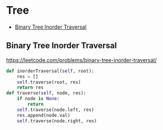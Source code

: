 # Tree

+ [Binary Tree Inorder Traversal](#binary-tree-inorder-traversal)

[comment]: <> (Stop)

## Binary Tree Inorder Traversal

https://leetcode.com/problems/binary-tree-inorder-traversal/

```python
def inorderTraversal(self, root):
    res = []
    self.traverse(root, res)
    return res
def traverse(self, node, res):
    if node is None:
        return
    self.traverse(node.left, res)
    res.append(node.val)
    self.traverse(node.right, res)
```